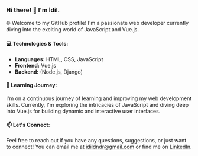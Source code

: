 ### Hi there! 👋 I'm İdil.

🌐 Welcome to my GitHub profile! I'm a passionate web developer currently diving into the exciting world of JavaScript and Vue.js.

#### 💻 Technologies & Tools:
- **Languages:** HTML, CSS, JavaScript
- **Frontend:** Vue.js
- **Backend:** (Node.js, Django)


#### 🌱 Learning Journey:
I'm on a continuous journey of learning and improving my web development skills. Currently, I'm exploring the intricacies of JavaScript and diving deep into Vue.js for building dynamic and interactive user interfaces.

#### 📫 Let's Connect:
Feel free to reach out if you have any questions, suggestions, or just want to connect! You can email me at [idildndr@gmail.com](mailto:idildndr@gmail.com) or find me on [LinkedIn](https://www.linkedin.com/in/idildndr/).

<!-- Thank you for visiting! -->
